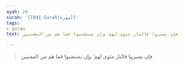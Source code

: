 ```yaml
---
ayah: 24
surah: '[[041-Surah|سورة]]'
tags:
- quran
text: فإن يصبروا فالنار مثوى لهم ۖ وإن يستعتبوا فما هم من المعتبين

---
```

> فإن يصبروا فالنار مثوى لهم ۖ وإن يستعتبوا فما هم من المعتبين
